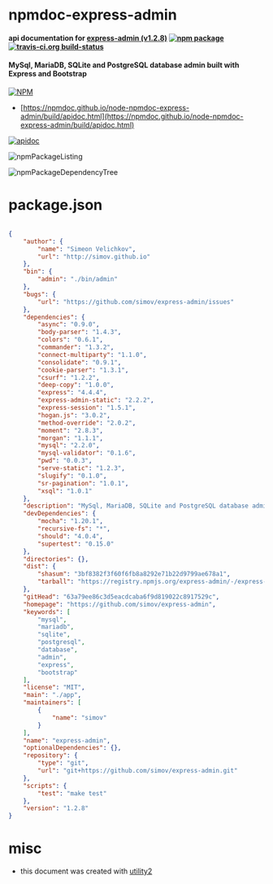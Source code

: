 # npmdoc-express-admin

#### api documentation for  [express-admin (v1.2.8)](https://github.com/simov/express-admin)  [![npm package](https://img.shields.io/npm/v/npmdoc-express-admin.svg?style=flat-square)](https://www.npmjs.org/package/npmdoc-express-admin) [![travis-ci.org build-status](https://api.travis-ci.org/npmdoc/node-npmdoc-express-admin.svg)](https://travis-ci.org/npmdoc/node-npmdoc-express-admin)

#### MySql, MariaDB, SQLite and PostgreSQL database admin built with Express and Bootstrap

[![NPM](https://nodei.co/npm/express-admin.png?downloads=true&downloadRank=true&stars=true)](https://www.npmjs.com/package/express-admin)

- [https://npmdoc.github.io/node-npmdoc-express-admin/build/apidoc.html](https://npmdoc.github.io/node-npmdoc-express-admin/build/apidoc.html)

[![apidoc](https://npmdoc.github.io/node-npmdoc-express-admin/build/screenCapture.buildCi.browser.%252Ftmp%252Fbuild%252Fapidoc.html.png)](https://npmdoc.github.io/node-npmdoc-express-admin/build/apidoc.html)

![npmPackageListing](https://npmdoc.github.io/node-npmdoc-express-admin/build/screenCapture.npmPackageListing.svg)

![npmPackageDependencyTree](https://npmdoc.github.io/node-npmdoc-express-admin/build/screenCapture.npmPackageDependencyTree.svg)



# package.json

```json

{
    "author": {
        "name": "Simeon Velichkov",
        "url": "http://simov.github.io"
    },
    "bin": {
        "admin": "./bin/admin"
    },
    "bugs": {
        "url": "https://github.com/simov/express-admin/issues"
    },
    "dependencies": {
        "async": "0.9.0",
        "body-parser": "1.4.3",
        "colors": "0.6.1",
        "commander": "1.3.2",
        "connect-multiparty": "1.1.0",
        "consolidate": "0.9.1",
        "cookie-parser": "1.3.1",
        "csurf": "1.2.2",
        "deep-copy": "1.0.0",
        "express": "4.4.4",
        "express-admin-static": "2.2.2",
        "express-session": "1.5.1",
        "hogan.js": "3.0.2",
        "method-override": "2.0.2",
        "moment": "2.8.3",
        "morgan": "1.1.1",
        "mysql": "2.2.0",
        "mysql-validator": "0.1.6",
        "pwd": "0.0.3",
        "serve-static": "1.2.3",
        "slugify": "0.1.0",
        "sr-pagination": "1.0.1",
        "xsql": "1.0.1"
    },
    "description": "MySql, MariaDB, SQLite and PostgreSQL database admin built with Express and Bootstrap",
    "devDependencies": {
        "mocha": "1.20.1",
        "recursive-fs": "*",
        "should": "4.0.4",
        "supertest": "0.15.0"
    },
    "directories": {},
    "dist": {
        "shasum": "3bf8382f3f60f6fb8a8292e71b22d9799ae678a1",
        "tarball": "https://registry.npmjs.org/express-admin/-/express-admin-1.2.8.tgz"
    },
    "gitHead": "63a79ee86c3d5eacdcaba6f9d819022c8917529c",
    "homepage": "https://github.com/simov/express-admin",
    "keywords": [
        "mysql",
        "mariadb",
        "sqlite",
        "postgresql",
        "database",
        "admin",
        "express",
        "bootstrap"
    ],
    "license": "MIT",
    "main": "./app",
    "maintainers": [
        {
            "name": "simov"
        }
    ],
    "name": "express-admin",
    "optionalDependencies": {},
    "repository": {
        "type": "git",
        "url": "git+https://github.com/simov/express-admin.git"
    },
    "scripts": {
        "test": "make test"
    },
    "version": "1.2.8"
}
```



# misc
- this document was created with [utility2](https://github.com/kaizhu256/node-utility2)
